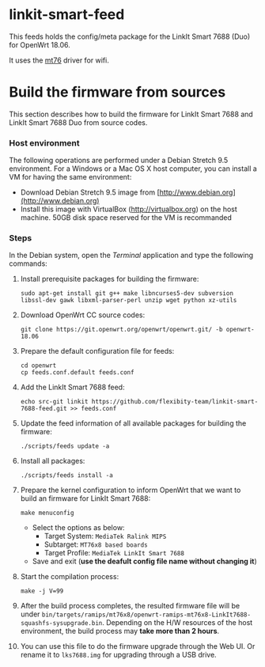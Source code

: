 # linkit-smart-feed
This feeds holds the config/meta package for the LinkIt Smart 7688 (Duo) for OpenWrt 18.06.

It uses the [mt76](https://github.com/openwrt/mt76) driver for wifi.

# Build the firmware from sources

This section describes how to build the firmware for LinkIt Smart 7688 and LinkIt Smart 7688 Duo from source codes.


### Host environment
The following operations are performed under a Debian Stretch 9.5 environment. For a Windows or a Mac OS X host computer, you can install a VM for having the same environment:
* Download Debian Stretch 9.5 image from [http://www.debian.org](http://www.debian.org)
* Install this image with VirtualBox (http://virtualbox.org) on the host machine. 50GB disk space reserved for the VM is recommanded


### Steps
In the Debian system, open the *Terminal* application and type the following commands:

1. Install prerequisite packages for building the firmware:
    ```
    sudo apt-get install git g++ make libncurses5-dev subversion libssl-dev gawk libxml-parser-perl unzip wget python xz-utils
    ```

2. Download OpenWrt CC source codes:
    ```
    git clone https://git.openwrt.org/openwrt/openwrt.git/ -b openwrt-18.06
    ```
    
3. Prepare the default configuration file for feeds:
    ```
    cd openwrt
    cp feeds.conf.default feeds.conf
    ```
    
4. Add the LinkIt Smart 7688 feed:
    
    ```
    echo src-git linkit https://github.com/flexibity-team/linkit-smart-7688-feed.git >> feeds.conf
    ```
5. Update the feed information of all available packages for building the firmware:
    
    ```
    ./scripts/feeds update -a
    ```
6. Install all packages:
    
    ```
    ./scripts/feeds install -a
    ```
7. Prepare the kernel configuration to inform OpenWrt that we want to build an firmware for LinkIt Smart 7688:
    
    ```
    make menuconfig
    ```
    * Select the options as below:
        * Target System: `MediaTek Ralink MIPS`
        * Subtarget: `MT76x8 based boards`
        * Target Profile: `MediaTek LinkIt Smart 7688`
    * Save and exit (**use the deafult config file name without changing it**)
8. Start the compilation process:
    
    ```
    make -j V=99
    ```
9. After the build process completes, the resulted firmware file will be under `bin/targets/ramips/mt76x8/openwrt-ramips-mt76x8-LinkIt7688-squashfs-sysupgrade.bin`. Depending on the H/W resources of the host environment, the build process may **take more than 2 hours**.

10. You can use this file to do the firmware upgrade through the Web UI. Or rename it to `lks7688.img` for upgrading through a USB drive.


